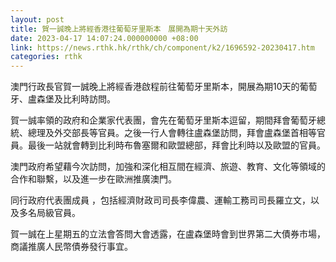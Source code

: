 ```yaml
---
layout: post
title: 賀一誠晚上將經香港往葡萄牙里斯本　展開為期十天外訪
date: 2023-04-17 14:07:24.000000000 +08:00
link: https://news.rthk.hk/rthk/ch/component/k2/1696592-20230417.htm
categories: rthk
---
```


澳門行政長官賀一誠晚上將經香港啟程前往葡萄牙里斯本，開展為期10天的葡萄牙、盧森堡及比利時訪問。

賀一誠率領的政府和企業家代表團，會先在葡萄牙里斯本逗留，期間拜會葡萄牙總統、總理及外交部長等官員。之後一行人會轉往盧森堡訪問，拜會盧森堡首相等官員。最後一站就會轉到比利時布魯塞爾和歐盟總部，拜會比利時以及歐盟的官員。

澳門政府希望藉今次訪問，加強和深化相互間在經濟、旅遊、教育、文化等領域的合作和聯繫，以及進一步在歐洲推廣澳門。

同行政府代表團成員 ，包括經濟財政司司長李偉農、運輸工務司司長羅立文，以及多名局級官員。

賀一誠在上星期五的立法會答問大會透露，在盧森堡時會到世界第二大債券市場，商議推廣人民幣債券發行事宜。
